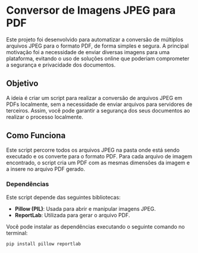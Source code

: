# Conversor de Imagens JPEG para PDF

Este projeto foi desenvolvido para automatizar a conversão de múltiplos arquivos JPEG para o formato PDF, de forma simples e segura. A principal motivação foi a necessidade de enviar diversas imagens para uma plataforma, evitando o uso de soluções online que poderiam comprometer a segurança e privacidade dos documentos.

## Objetivo

A ideia é criar um script para realizar a conversão de arquivos JPEG em PDFs localmente, sem a necessidade de enviar arquivos para servidores de terceiros. Assim, você pode garantir a segurança dos seus documentos ao realizar o processo localmente.

## Como Funciona

Este script percorre todos os arquivos JPEG na pasta onde está sendo executado e os converte para o formato PDF. Para cada arquivo de imagem encontrado, o script cria um PDF com as mesmas dimensões da imagem e a insere no arquivo PDF gerado.

### Dependências

Este script depende das seguintes bibliotecas:

- **Pillow (PIL)**: Usada para abrir e manipular imagens JPEG.
- **ReportLab**: Utilizada para gerar o arquivo PDF.

Você pode instalar as dependências executando o seguinte comando no terminal:

```bash
pip install pillow reportlab

